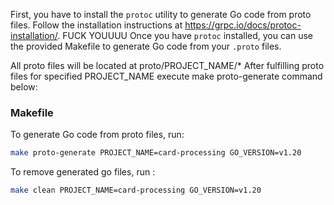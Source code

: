 First, you have to install the `protoc` utility to generate Go code from proto files. Follow the installation instructions at https://grpc.io/docs/protoc-installation/.
FUCK YOUUUU
Once you have `protoc` installed, you can use the provided Makefile to generate Go code from your `.proto` files.

All proto files will be located at proto/PROJECT_NAME/*
After fulfilling proto files for specified PROJECT_NAME execute make proto-generate command below:

### Makefile

To generate Go code from proto files, run:
```bash
make proto-generate PROJECT_NAME=card-processing GO_VERSION=v1.20
```

To remove generated go files, run :
```bash
make clean PROJECT_NAME=card-processing GO_VERSION=v1.20
```